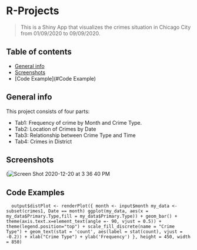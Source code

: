 # R-Projects
> This is a Shiny App that visualizes the crimes situation in Chicago City from 01/09/2020 to 09/09/2020.

## Table of contents
* [General info](#general-info)
* [Screenshots](#screenshots)
* [Code Example](#Code Example)

## General info
This project consists of four parts:
* Tab1: Frequency of crime by Month and Crime Type. 
* Tab2: Location of Crimes by Date
* Tab3: Relationship between Crime Type and Time
* Tab4: Crimes in District

## Screenshots
(![Screen Shot 2020-12-20 at 3 36 40 PM](https://user-images.githubusercontent.com/63559049/102727232-5c5f0680-42d9-11eb-9ff5-1bd625029591.png)

## Code Examples
`  output$distPlot <- renderPlot({
    month <- input$month
    my_data <- subset(crimes1, Date == month)
    ggplot(my_data, aes(x = my_data$Primary.Type,fill = my_data$Primary.Type)) + geom_bar() +
      theme(axis.text.x=element_text(angle =- 90, vjust = 0.5)) +
      theme(legend.position="top") +
      scale_fill_discrete(name = "Crime Type") +
      geom_text(stat = 'count', aes(label = stat(count), vjust = -0.2)) +
      xlab("Crime Type") +
      ylab('Frequency')
  }, height = 450, width = 850)`
